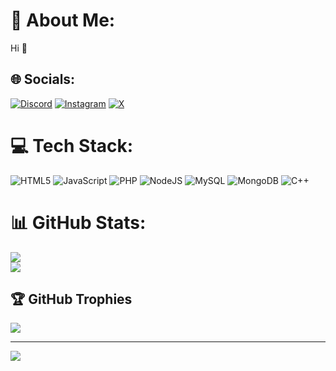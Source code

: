 # 💫 About Me:
Hi 👋


## 🌐 Socials:
[![Discord](https://img.shields.io/badge/Discord-%237289DA.svg?logo=discord&logoColor=white)](https://discord.gg/yanxcod3) [![Instagram](https://img.shields.io/badge/Instagram-%23E4405F.svg?logo=Instagram&logoColor=white)](https://instagram.com/RyanPratama.__) [![X](https://img.shields.io/badge/X-black.svg?logo=X&logoColor=white)](https://x.com/RyanPratama__) 

# 💻 Tech Stack:
![HTML5](https://img.shields.io/badge/html5-%23E34F26.svg?style=for-the-badge&logo=html5&logoColor=white) ![JavaScript](https://img.shields.io/badge/javascript-%23323330.svg?style=for-the-badge&logo=javascript&logoColor=%23F7DF1E) ![PHP](https://img.shields.io/badge/php-%23777BB4.svg?style=for-the-badge&logo=php&logoColor=white) ![NodeJS](https://img.shields.io/badge/node.js-6DA55F?style=for-the-badge&logo=node.js&logoColor=white) ![MySQL](https://img.shields.io/badge/mysql-4479A1.svg?style=for-the-badge&logo=mysql&logoColor=white) ![MongoDB](https://img.shields.io/badge/MongoDB-%234ea94b.svg?style=for-the-badge&logo=mongodb&logoColor=white) ![C++](https://img.shields.io/badge/c++-%2300599C.svg?style=for-the-badge&logo=c%2B%2B&logoColor=white)
# 📊 GitHub Stats:
![](https://github-readme-stats.vercel.app/api?username=yanxcod3&theme=transparent&hide_border=false&include_all_commits=false&count_private=false)<br/>
![](https://github-readme-stats.vercel.app/api/top-langs/?username=yanxcod3&theme=transparent&hide_border=false&include_all_commits=false&count_private=false&layout=compact)

## 🏆 GitHub Trophies
![](https://github-profile-trophy.vercel.app/?username=yanxcod3&theme=radical&no-frame=false&no-bg=true&margin-w=4)

---
[![](https://visitcount.itsvg.in/api?id=yanxcod3&icon=0&color=0)](https://visitcount.itsvg.in)

<!-- Proudly created with GPRM ( https://gprm.itsvg.in ) -->
